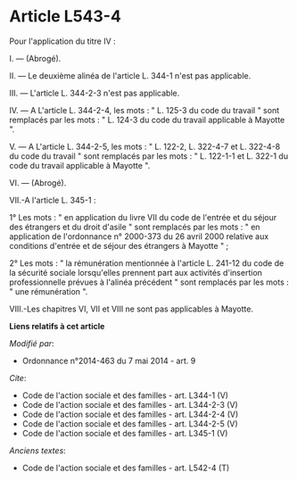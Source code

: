 # Article L543-4

Pour l'application du titre IV : 

I. ― (Abrogé). 

II. ― Le deuxième alinéa de l'article L. 344-1 n'est pas applicable. 

III. ― L'article L. 344-2-3 n'est pas applicable. 

IV. ― A L'article L. 344-2-4, les mots : " L. 125-3 du code du travail " sont remplacés par les mots : " L. 124-3 du code du
travail applicable à Mayotte ". 

V. ― A L'article L. 344-2-5, les mots : " L. 122-2, L. 322-4-7 et L. 322-4-8 du code du travail " sont remplacés par les
mots : " L. 122-1-1 et L. 322-1 du code du travail applicable à Mayotte ". 

VI. ― (Abrogé). 

VII.-A l'article L. 345-1 : 

1° Les mots : " en application du livre VII du code de l'entrée et du séjour des étrangers et du droit d'asile " sont
remplacés par les mots : " en application de l'ordonnance n° 2000-373 du 26 avril 2000 relative aux conditions d'entrée et de
séjour des étrangers à Mayotte " ; 

2° Les mots : " la rémunération mentionnée à l'article L. 241-12 du code de la sécurité sociale lorsqu'elles prennent part
aux activités d'insertion professionnelle prévues à l'alinéa précédent " sont remplacés par les mots : " une rémunération ". 

VIII.-Les chapitres VI, VII et VIII ne sont pas applicables à Mayotte.

**Liens relatifs à cet article**

_Modifié par_:

  - Ordonnance n°2014-463 du 7 mai 2014 - art. 9

_Cite_:

  - Code de l'action sociale et des familles - art. L344-1 (V)
  - Code de l'action sociale et des familles - art. L344-2-3 (V)
  - Code de l'action sociale et des familles - art. L344-2-4 (V)
  - Code de l'action sociale et des familles - art. L344-2-5 (V)
  - Code de l'action sociale et des familles - art. L345-1 (V)

_Anciens textes_:

  - Code de l'action sociale et des familles - art. L542-4 (T)

